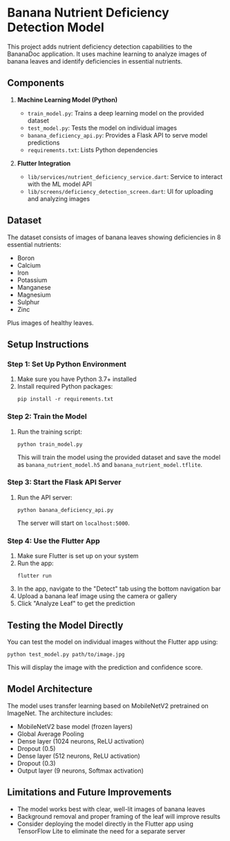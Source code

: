 # Banana Nutrient Deficiency Detection Model

This project adds nutrient deficiency detection capabilities to the BananaDoc application. It uses machine learning to analyze images of banana leaves and identify deficiencies in essential nutrients.

## Components

1. **Machine Learning Model (Python)**
   - `train_model.py`: Trains a deep learning model on the provided dataset
   - `test_model.py`: Tests the model on individual images
   - `banana_deficiency_api.py`: Provides a Flask API to serve model predictions
   - `requirements.txt`: Lists Python dependencies

2. **Flutter Integration**
   - `lib/services/nutrient_deficiency_service.dart`: Service to interact with the ML model API
   - `lib/screens/deficiency_detection_screen.dart`: UI for uploading and analyzing images

## Dataset

The dataset consists of images of banana leaves showing deficiencies in 8 essential nutrients:
- Boron
- Calcium
- Iron
- Potassium
- Manganese
- Magnesium
- Sulphur
- Zinc

Plus images of healthy leaves.

## Setup Instructions

### Step 1: Set Up Python Environment

1. Make sure you have Python 3.7+ installed
2. Install required Python packages:
   ```
   pip install -r requirements.txt
   ```

### Step 2: Train the Model

1. Run the training script:
   ```
   python train_model.py
   ```
   This will train the model using the provided dataset and save the model as `banana_nutrient_model.h5` and `banana_nutrient_model.tflite`.

### Step 3: Start the Flask API Server

1. Run the API server:
   ```
   python banana_deficiency_api.py
   ```
   The server will start on `localhost:5000`.

### Step 4: Use the Flutter App

1. Make sure Flutter is set up on your system
2. Run the app:
   ```
   flutter run
   ```
3. In the app, navigate to the "Detect" tab using the bottom navigation bar
4. Upload a banana leaf image using the camera or gallery
5. Click "Analyze Leaf" to get the prediction

## Testing the Model Directly

You can test the model on individual images without the Flutter app using:

```
python test_model.py path/to/image.jpg
```

This will display the image with the prediction and confidence score.

## Model Architecture

The model uses transfer learning based on MobileNetV2 pretrained on ImageNet. The architecture includes:
- MobileNetV2 base model (frozen layers)
- Global Average Pooling
- Dense layer (1024 neurons, ReLU activation)
- Dropout (0.5)
- Dense layer (512 neurons, ReLU activation)
- Dropout (0.3)
- Output layer (9 neurons, Softmax activation)

## Limitations and Future Improvements

- The model works best with clear, well-lit images of banana leaves
- Background removal and proper framing of the leaf will improve results
- Consider deploying the model directly in the Flutter app using TensorFlow Lite to eliminate the need for a separate server 